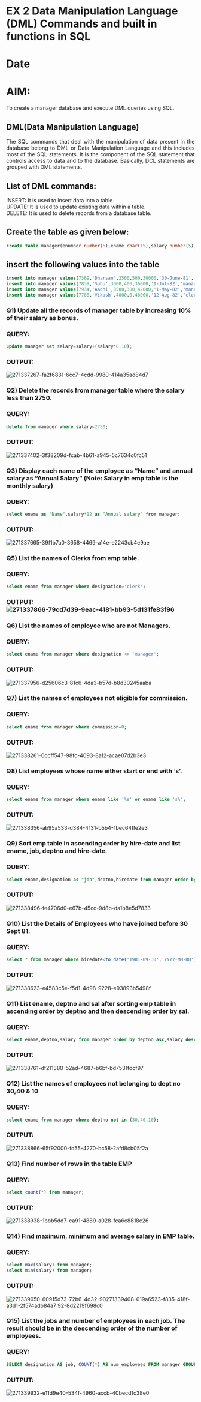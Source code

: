 # EX 2 Data Manipulation Language (DML) Commands and built in functions in SQL
# Date
# AIM:
To create a manager database and execute DML queries using SQL.


## DML(Data Manipulation Language)
<div align="justify">
The SQL commands that deal with the manipulation of data present in the database belong to DML or Data Manipulation Language and this includes most of the SQL statements. It is the component of the SQL statement that controls access to data and to the database. Basically, DCL statements are grouped with DML statements.
</div>

## List of DML commands: 
<div align="justify">
INSERT: It is used to insert data into a table.<br>
UPDATE: It is used to update existing data within a table.<br>
DELETE: It is used to delete records from a database table.<br>
</div>

## Create the table as given below:
```sql
create table manager(enumber number(6),ename char(15),salary number(5),commission number(4),annualsalary number(7),Hiredate date,designation char(10),deptno number(2),reporting char(10));
```
## insert the following values into the table
```sql
insert into manager values(7369,'Dharsan',2500,500,30000,'30-June-81','clerk',10,'John');
insert into manager values(7839,'Subu',3000,400,36000,'1-Jul-82','manager',null,'James');
insert into manager values(7934,'Aadhi',3500,300,42000,'1-May-82','manager',30,NULL);
insert into manager values(7788,'Vikash',4000,0,48000,'12-Aug-82','clerk',50,'Bond');
```

### Q1) Update all the records of manager table by increasing 10% of their salary as bonus.

### QUERY:
```sql
update manager set salary=salary+(salary*0.10);
```

### OUTPUT:
![271337267-fa2f6831-6cc7-4cdd-9980-414a35ad84d7](https://github.com/sivabalan28/EX-2-Data-Manipulation-Language-DML-and-Data-Control-Language-DCL-Commands/assets/113497347/be98e0d0-ec28-4e01-be94-c2e5954ce3b2)

### Q2) Delete the records from manager table where the salary less than 2750.


### QUERY:
```sql
delete from manager where salary<2750;
```

### OUTPUT:
![271337402-3f38209d-fcab-4b61-a945-5c7634c0fc51](https://github.com/sivabalan28/EX-2-Data-Manipulation-Language-DML-and-Data-Control-Language-DCL-Commands/assets/113497347/c26db94d-f055-4b2d-98c2-3fe5a0cb0001)

### Q3) Display each name of the employee as “Name” and annual salary as “Annual Salary” (Note: Salary in emp table is the monthly salary)


### QUERY:
```sql
select ename as "Name",salary*12 as "Annual salary" from manager;
```

### OUTPUT:
![271337665-39f1b7a0-3658-4469-a14e-e2243cb4e9ae](https://github.com/sivabalan28/EX-2-Data-Manipulation-Language-DML-and-Data-Control-Language-DCL-Commands/assets/113497347/7ab35247-b2d5-4a3a-9bfb-6fd1c3bfc7cc)

### Q5)	List the names of Clerks from emp table.


### QUERY:
```sql
select ename from manager where designation='clerk';
```

### OUTPUT:![271337866-79cd7d39-9eac-4181-bb93-5d131fe83f96](https://github.com/sivabalan28/EX-2-Data-Manipulation-Language-DML-and-Data-Control-Language-DCL-Commands/assets/113497347/da9457f1-4f9d-4422-9eae-415b6b84e1a8)



### Q6)	List the names of employee who are not Managers.


### QUERY:
```sql
select ename from manager where designation <> 'manager';
```

### OUTPUT:
![271337956-d25606c3-81c6-4da3-b57d-b8d30245aaba](https://github.com/sivabalan28/EX-2-Data-Manipulation-Language-DML-and-Data-Control-Language-DCL-Commands/assets/113497347/9c01298c-6190-4df3-804f-33456337be92)


### Q7)	List the names of employees not eligible for commission.

### QUERY:
```sql
select ename from manager where commission=0;
```

### OUTPUT:
![271338261-0ccff547-98fc-4093-8a12-acae07d2b3e3](https://github.com/sivabalan28/EX-2-Data-Manipulation-Language-DML-and-Data-Control-Language-DCL-Commands/assets/113497347/ae9e9ee7-f253-4af1-8b27-4a01bc87a88d)


### Q8)	List employees whose name either start or end with ‘s’.


### QUERY:
```sql
select ename from manager where ename like '%s' or ename like 's%';
```

### OUTPUT:
![271338356-ab95a533-d384-4131-b5b4-1bec64ffe2e3](https://github.com/sivabalan28/EX-2-Data-Manipulation-Language-DML-and-Data-Control-Language-DCL-Commands/assets/113497347/53321633-80a9-4821-9adf-22998050ebe4)

### Q9) Sort emp table in ascending order by hire-date and list ename, job, deptno and hire-date.


### QUERY:
```sql
select ename,designation as "job",deptno,hiredate from manager order by hiredate asc;
```

### OUTPUT:
![271338496-fe4706d0-e67b-45cc-9d8b-da1b8e5d7833](https://github.com/sivabalan28/EX-2-Data-Manipulation-Language-DML-and-Data-Control-Language-DCL-Commands/assets/113497347/7d5e79a8-18a2-4dc5-a5b4-52aeface9f38)

### Q10) List the Details of Employees who have joined before 30 Sept 81.


### QUERY:
```sql
select * from manager where hiredate<to_date('1981-09-30','YYYY-MM-DD');
```

### OUTPUT:
![271338623-e4583c5e-f5d1-4d98-9228-e93893b5498f](https://github.com/sivabalan28/EX-2-Data-Manipulation-Language-DML-and-Data-Control-Language-DCL-Commands/assets/113497347/c12467c6-0219-4196-a4ef-8d2a22ec3b67)


### Q11)	List ename, deptno and sal after sorting emp table in ascending order by deptno and then descending order by sal.


### QUERY:
```sql
select ename,deptno,salary from manager order by deptno asc,salary desc;
```

### OUTPUT:
![271338761-df211380-52ad-4687-b6bf-bd7531fdcf97](https://github.com/sivabalan28/EX-2-Data-Manipulation-Language-DML-and-Data-Control-Language-DCL-Commands/assets/113497347/b50bdb60-5278-410a-a846-63a0047b6174)


### Q12) List the names of employees not belonging to dept no 30,40 & 10


### QUERY:
```sql
select ename from manager where deptno not in (30,40,10);
```

### OUTPUT:
![271338866-65f92000-fd55-4270-bc58-2afd8cb05f2a](https://github.com/sivabalan28/EX-2-Data-Manipulation-Language-DML-and-Data-Control-Language-DCL-Commands/assets/113497347/06c65c12-f6a4-4632-bbf0-720b81adeac2)

### Q13) Find number of rows in the table EMP

### QUERY:
```sql
select count(*) from manager;
```

### OUTPUT:
![271338938-1bbb5dd7-ca91-4889-a028-fca6c8818c26](https://github.com/sivabalan28/EX-2-Data-Manipulation-Language-DML-and-Data-Control-Language-DCL-Commands/assets/113497347/003257aa-6d71-4e4f-9496-e56994a17f12)


### Q14) Find maximum, minimum and average salary in EMP table.

### QUERY:
```sql
select max(salary) from manager;
select min(salary) from manager;
```

### OUTPUT:
![271339050-60915d73-72b6-4d32-90![271339408-019a6523-f835-418f-a3d1-2f574adb84a7](https://github.com/sivabalan28/EX-2-Data-Manipulation-Language-DML-and-Data-Control-Language-DCL-Commands/assets/113497347/5af8f9fa-02fe-4d26-bdad-579b28517c03)
92-8d2219f698c0](https://github.com/sivabalan28/EX-2-Data-Manipulation-Language-DML-and-Data-Control-Language-DCL-Commands/assets/113497347/f36fe9e4-c050-49e1-88b2-a3751f987ce5)


### Q15) List the jobs and number of employees in each job. The result should be in the descending order of the number of employees.

### QUERY:
```sql
SELECT designation AS job, COUNT(*) AS num_employees FROM manager GROUP BY designation ORDER BY num_employees DESC;
```

### OUTPUT:
![271339932-e11d9e40-534f-4960-accb-40becd1c38e0](https://github.com/sivabalan28/EX-2-Data-Manipulation-Language-DML-and-Data-Control-Language-DCL-Commands/assets/113497347/c61963c4-b972-45fa-8ddb-8d2c3299c839)
